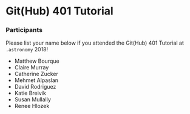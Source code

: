# Git(Hub) 401 Tutorial

### Participants

Please list your name below if you attended the Git(Hub) 401 Tutorial at `.astronomy` 2018!


- Matthew Bourque
- Claire Murray
- Catherine Zucker
- Mehmet Alpaslan
- David Rodriguez
- Katie Breivik
- Susan Mullally
- Renee Hlozek

